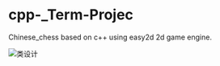 # cpp-_Term-Projec
Chinese_chess based on c++ using easy2d  2d game engine.

![类设计](https://raw.githubusercontent.com/geraltigas/image/master/%E8%B1%A1%E6%A3%8B.png)
